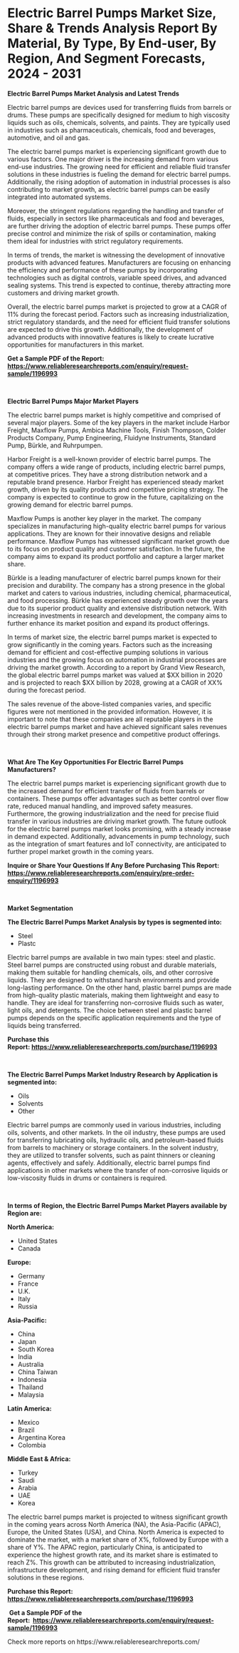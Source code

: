 <p><h1>Electric Barrel Pumps Market Size, Share & Trends Analysis Report By Material, By Type, By End-user, By Region, And Segment Forecasts, 2024 - 2031</h1></p><p><strong>Electric Barrel Pumps Market Analysis and Latest Trends</strong></p>
<p><p>Electric barrel pumps are devices used for transferring fluids from barrels or drums. These pumps are specifically designed for medium to high viscosity liquids such as oils, chemicals, solvents, and paints. They are typically used in industries such as pharmaceuticals, chemicals, food and beverages, automotive, and oil and gas.</p><p>The electric barrel pumps market is experiencing significant growth due to various factors. One major driver is the increasing demand from various end-use industries. The growing need for efficient and reliable fluid transfer solutions in these industries is fueling the demand for electric barrel pumps. Additionally, the rising adoption of automation in industrial processes is also contributing to market growth, as electric barrel pumps can be easily integrated into automated systems.</p><p>Moreover, the stringent regulations regarding the handling and transfer of fluids, especially in sectors like pharmaceuticals and food and beverages, are further driving the adoption of electric barrel pumps. These pumps offer precise control and minimize the risk of spills or contamination, making them ideal for industries with strict regulatory requirements.</p><p>In terms of trends, the market is witnessing the development of innovative products with advanced features. Manufacturers are focusing on enhancing the efficiency and performance of these pumps by incorporating technologies such as digital controls, variable speed drives, and advanced sealing systems. This trend is expected to continue, thereby attracting more customers and driving market growth.</p><p>Overall, the electric barrel pumps market is projected to grow at a CAGR of 11% during the forecast period. Factors such as increasing industrialization, strict regulatory standards, and the need for efficient fluid transfer solutions are expected to drive this growth. Additionally, the development of advanced products with innovative features is likely to create lucrative opportunities for manufacturers in this market.</p></p>
<p><strong>Get a Sample PDF of the Report:&nbsp; <a href="https://www.reliableresearchreports.com/enquiry/request-sample/1196993">https://www.reliableresearchreports.com/enquiry/request-sample/1196993</a></strong></p>
<p>&nbsp;</p>
<p><strong>Electric Barrel Pumps Major Market Players</strong></p>
<p><p>The electric barrel pumps market is highly competitive and comprised of several major players. Some of the key players in the market include Harbor Freight, Maxflow Pumps, Ambica Machine Tools, Finish Thompson, Colder Products Company, Pump Engineering, Fluidyne Instruments, Standard Pump, Bürkle, and Ruhrpumpen.</p><p>Harbor Freight is a well-known provider of electric barrel pumps. The company offers a wide range of products, including electric barrel pumps, at competitive prices. They have a strong distribution network and a reputable brand presence. Harbor Freight has experienced steady market growth, driven by its quality products and competitive pricing strategy. The company is expected to continue to grow in the future, capitalizing on the growing demand for electric barrel pumps.</p><p>Maxflow Pumps is another key player in the market. The company specializes in manufacturing high-quality electric barrel pumps for various applications. They are known for their innovative designs and reliable performance. Maxflow Pumps has witnessed significant market growth due to its focus on product quality and customer satisfaction. In the future, the company aims to expand its product portfolio and capture a larger market share.</p><p>Bürkle is a leading manufacturer of electric barrel pumps known for their precision and durability. The company has a strong presence in the global market and caters to various industries, including chemical, pharmaceutical, and food processing. Bürkle has experienced steady growth over the years due to its superior product quality and extensive distribution network. With increasing investments in research and development, the company aims to further enhance its market position and expand its product offerings.</p><p>In terms of market size, the electric barrel pumps market is expected to grow significantly in the coming years. Factors such as the increasing demand for efficient and cost-effective pumping solutions in various industries and the growing focus on automation in industrial processes are driving the market growth. According to a report by Grand View Research, the global electric barrel pumps market was valued at $XX billion in 2020 and is projected to reach $XX billion by 2028, growing at a CAGR of XX% during the forecast period.</p><p>The sales revenue of the above-listed companies varies, and specific figures were not mentioned in the provided information. However, it is important to note that these companies are all reputable players in the electric barrel pumps market and have achieved significant sales revenues through their strong market presence and competitive product offerings.</p></p>
<p>&nbsp;</p>
<p><strong>What Are The Key Opportunities For Electric Barrel Pumps Manufacturers?</strong></p>
<p><p>The electric barrel pumps market is experiencing significant growth due to the increased demand for efficient transfer of fluids from barrels or containers. These pumps offer advantages such as better control over flow rate, reduced manual handling, and improved safety measures. Furthermore, the growing industrialization and the need for precise fluid transfer in various industries are driving market growth. The future outlook for the electric barrel pumps market looks promising, with a steady increase in demand expected. Additionally, advancements in pump technology, such as the integration of smart features and IoT connectivity, are anticipated to further propel market growth in the coming years.</p></p>
<p><strong>Inquire or Share Your Questions If Any Before Purchasing This Report: <a href="https://www.reliableresearchreports.com/enquiry/pre-order-enquiry/1196993">https://www.reliableresearchreports.com/enquiry/pre-order-enquiry/1196993</a></strong></p>
<p>&nbsp;</p>
<p><strong>Market Segmentation</strong></p>
<p><strong>The Electric Barrel Pumps Market Analysis by types is segmented into:</strong></p>
<p><ul><li>Steel</li><li>Plastc</li></ul></p>
<p><p>Electric barrel pumps are available in two main types: steel and plastic. Steel barrel pumps are constructed using robust and durable materials, making them suitable for handling chemicals, oils, and other corrosive liquids. They are designed to withstand harsh environments and provide long-lasting performance. On the other hand, plastic barrel pumps are made from high-quality plastic materials, making them lightweight and easy to handle. They are ideal for transferring non-corrosive fluids such as water, light oils, and detergents. The choice between steel and plastic barrel pumps depends on the specific application requirements and the type of liquids being transferred.</p></p>
<p><strong>Purchase this Report:&nbsp;<a href="https://www.reliableresearchreports.com/purchase/1196993">https://www.reliableresearchreports.com/purchase/1196993</a></strong></p>
<p>&nbsp;</p>
<p><strong>The Electric Barrel Pumps Market Industry Research by Application is segmented into:</strong></p>
<p><ul><li>Oils</li><li>Solvents</li><li>Other</li></ul></p>
<p><p>Electric barrel pumps are commonly used in various industries, including oils, solvents, and other markets. In the oil industry, these pumps are used for transferring lubricating oils, hydraulic oils, and petroleum-based fluids from barrels to machinery or storage containers. In the solvent industry, they are utilized to transfer solvents, such as paint thinners or cleaning agents, effectively and safely. Additionally, electric barrel pumps find applications in other markets where the transfer of non-corrosive liquids or low-viscosity fluids in drums or containers is required.</p></p>
<p>&nbsp;</p>
<p><strong>In terms of Region, the Electric Barrel Pumps Market Players available by Region are:</strong></p>
<p>
    <p> <strong> North America: </strong>
        <ul>
            <li>United States</li>
            <li>Canada</li>
        </ul>
        </p> 
    <p> <strong> Europe: </strong>
        <ul>
            <li>Germany</li>
            <li>France</li>
            <li>U.K.</li>
            <li>Italy</li>
            <li>Russia</li>
        </ul>
        </p> 
    <p> <strong> Asia-Pacific: </strong>
        <ul>
            <li>China</li>
            <li>Japan</li>
            <li>South Korea</li>
            <li>India</li>
            <li>Australia</li>
            <li>China Taiwan</li>
            <li>Indonesia</li>
            <li>Thailand</li>
            <li>Malaysia</li>
        </ul>
        </p> 
    <p> <strong> Latin America: </strong>
        <ul>
            <li>Mexico</li>
            <li>Brazil</li>
            <li>Argentina Korea</li>
            <li>Colombia</li>
        </ul>
        </p> 
    <p> <strong> Middle East & Africa: </strong>
        <ul>
            <li>Turkey</li>
            <li>Saudi</li>
            <li>Arabia</li>
            <li>UAE</li>
            <li>Korea</li>
        </ul>
    </p>
    </p>
<p><p>The electric barrel pumps market is projected to witness significant growth in the coming years across North America (NA), the Asia-Pacific (APAC), Europe, the United States (USA), and China. North America is expected to dominate the market, with a market share of X%, followed by Europe with a share of Y%. The APAC region, particularly China, is anticipated to experience the highest growth rate, and its market share is estimated to reach Z%. This growth can be attributed to increasing industrialization, infrastructure development, and rising demand for efficient fluid transfer solutions in these regions.</p></p>
<p><strong>Purchase this Report: <a href="https://www.reliableresearchreports.com/purchase/1196993">https://www.reliableresearchreports.com/purchase/1196993</a></strong></p>
<p>&nbsp;<strong>Get a Sample PDF of the Report:&nbsp;&nbsp;<a href="https://www.reliableresearchreports.com/enquiry/request-sample/1196993">https://www.reliableresearchreports.com/enquiry/request-sample/1196993</a></strong></p>
<p><strong></strong></p>
<p>Check more reports on https://www.reliableresearchreports.com/</p>